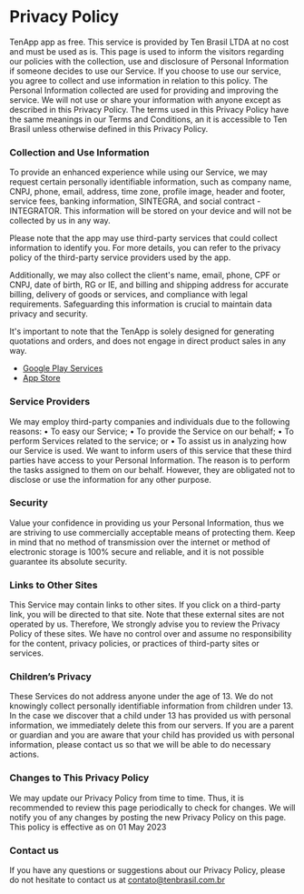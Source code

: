 # Privacy Policy #

TenApp app as free. This service is provided by Ten Brasil LTDA at no cost and must be used as is.
This page is used to inform the visitors regarding our policies with the collection, use and disclosure of Personal Information if someone decides to use our Service.
If you choose to use our service, you agree to collect and use information in relation to this policy. The Personal Information collected are used for providing and improving the service. We will not use or share your information with anyone except as described in this Privacy Policy.
The terms used in this Privacy Policy have the same meanings in our Terms and Conditions, an it is accessible to Ten Brasil unless otherwise defined in this Privacy Policy.

### Collection and Use Information ###

To provide an enhanced experience while using our Service, we may request certain personally identifiable information, such as company name, CNPJ, phone, email, address, time zone, profile image, header and footer, service fees, banking information, SINTEGRA, and social contract - INTEGRATOR. This information will be stored on your device and will not be collected by us in any way.

Please note that the app may use third-party services that could collect information to identify you. For more details, you can refer to the privacy policy of the third-party service providers used by the app.

Additionally, we may also collect the client's name, email, phone, CPF or CNPJ, date of birth, RG or IE, and billing and shipping address for accurate billing, delivery of goods or services, and compliance with legal requirements. Safeguarding this information is crucial to maintain data privacy and security.

It's important to note that the TenApp is solely designed for generating quotations and orders, and does not engage in direct product sales in any way.

* [Google Play Services](https://policies.google.com/privacy)
* [App Store](https://www.apple.com/legal/privacy/br/)


### Service Providers ###

We may employ third-party companies and individuals due to the following reasons:
•	To easy our Service;
•	To provide the Service on our behalf;
•	To perform Services related to the service; or
•	To assist us in analyzing how our Service is used.
We want to inform users of this service that these third parties have access to your Personal Information. The reason is to perform the tasks assigned to them on our behalf. However, they are obligated not to disclose or use the information for any other purpose.


### Security ###

Value your confidence in providing us your Personal Information, thus we are striving to use commercially acceptable means of protecting them. Keep in mind that no method of transmission over the internet or method of electronic storage is 100% secure and reliable, and it is not possible guarantee its absolute security.

### Links to Other Sites ###

This Service may contain links to other sites. If you click on a third-party link, you will be directed to that site. Note that these external sites are not operated by us. Therefore, We strongly advise you to review the Privacy Policy of these sites. We have no control over and assume no responsibility for the content, privacy policies, or practices of third-party sites or services.

### Children’s Privacy ###

These Services do not address anyone under the age of 13. We do not knowingly collect personally identifiable information from children under 13. In the case we discover that a child under 13 has provided us with personal information, we immediately delete this from our servers. If you are a parent or guardian and you are aware that your child has provided us with personal information, please contact us so that we will be able to do necessary actions.

### Changes to This Privacy Policy ###

We may update our Privacy Policy from time to time. Thus, it is recommended to review this page periodically to check for changes. We will notify you of any changes by posting the new Privacy Policy on this page.
This policy is effective as on 01 May 2023

### Contact us ###

If you have any questions or suggestions about our Privacy Policy, please do not hesitate to contact us at contato@tenbrasil.com.br


